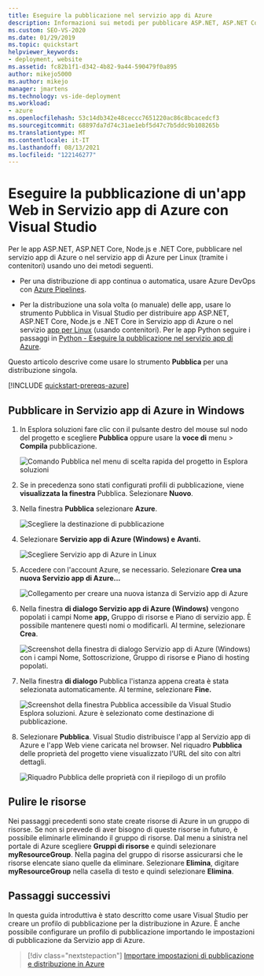 ```yaml
---
title: Eseguire la pubblicazione nel servizio app di Azure
description: Informazioni sui metodi per pubblicare ASP.NET, ASP.NET Core, Node.js e .NET Core in Servizio app di Azure o Servizio app di Azure Linux.
ms.custom: SEO-VS-2020
ms.date: 01/29/2019
ms.topic: quickstart
helpviewer_keywords:
- deployment, website
ms.assetid: fc82b1f1-d342-4b82-9a44-590479f0a895
author: mikejo5000
ms.author: mikejo
manager: jmartens
ms.technology: vs-ide-deployment
ms.workload:
- azure
ms.openlocfilehash: 53c14db342e48ceccc7651220ac86c8bcacedcf3
ms.sourcegitcommit: 68897da7d74c31ae1ebf5d47c7b5ddc9b108265b
ms.translationtype: MT
ms.contentlocale: it-IT
ms.lasthandoff: 08/13/2021
ms.locfileid: "122146277"
---
```

# <a name="publish-a-web-app-to-azure-app-service-using-visual-studio"></a>Eseguire la pubblicazione di un'app Web in Servizio app di Azure con Visual Studio

Per le app ASP.NET, ASP.NET Core, Node.js e .NET Core, pubblicare nel servizio app di Azure o nel servizio app di Azure per Linux (tramite i contenitori) usando uno dei metodi seguenti.

* Per una distribuzione di app continua o automatica, usare Azure DevOps con [Azure Pipelines](/azure/devops/pipelines/get-started-yaml?view=azdevops&preserve-view=true).

* Per la distribuzione una sola volta (o  manuale) delle app, usare lo strumento Pubblica in Visual Studio per distribuire app ASP.NET, ASP.NET Core, Node.js e .NET Core in Servizio app di Azure o nel servizio [app per Linux](../deployment/quickstart-deploy-to-linux.md) (usando contenitori). Per le app Python seguire i passaggi in [Python - Eseguire la pubblicazione nel servizio app di Azure](../python/publishing-python-web-applications-to-azure-from-visual-studio.md).

Questo articolo descrive come usare lo strumento **Pubblica** per una distribuzione singola.

[!INCLUDE [quickstart-prereqs-azure](includes/quickstart-prereqs-azure.md)]

## <a name="publish-to-azure-app-service-on-windows"></a>Pubblicare in Servizio app di Azure in Windows

1. In Esplora soluzioni fare clic con il pulsante destro del mouse sul nodo del progetto e scegliere **Pubblica** oppure usare la **voce di** menu  >  **Compila** pubblicazione.

    ![Comando Pubblica nel menu di scelta rapida del progetto in Esplora soluzioni](../deployment/media/quickstart-publish.png "Scegliere Pubblica")

1. Se in precedenza sono stati configurati profili di pubblicazione, viene **visualizzata la finestra** Pubblica. Selezionare **Nuovo**.

1. Nella finestra **Pubblica** selezionare **Azure**.

    ![Scegliere la destinazione di pubblicazione](../deployment/media/quickstart-publish-azure-new.png)

1. Selezionare **Servizio app di Azure (Windows) e** **Avanti.**

    ![Scegliere Servizio app di Azure in Linux](../deployment/media/quickstart-publish-windows-select-azure-service.png)

1. Accedere con l'account Azure, se necessario. Selezionare **Crea una nuova Servizio app di Azure...**

    ![Collegamento per creare una nuova istanza di Servizio app di Azure](../deployment/media/quickstart-publish-windows-create-new-link.png)

1. Nella finestra **di dialogo Servizio app di Azure (Windows)** vengono popolati i campi  Nome **app,** Gruppo di risorse e Piano di servizio app. È possibile mantenere questi nomi o modificarli. Al termine, selezionare **Crea**.

    ![Screenshot della finestra di dialogo Servizio app di Azure (Windows) con i campi Nome, Sottoscrizione, Gruppo di risorse e Piano di hosting popolati.](../deployment/media/quickstart-publish-windows-create-new-dialog.png)

1. Nella finestra **di dialogo** Pubblica l'istanza appena creata è stata selezionata automaticamente. Al termine, selezionare **Fine.**

    ![Screenshot della finestra Pubblica accessibile da Visual Studio Esplora soluzioni. Azure è selezionato come destinazione di pubblicazione.](../deployment/media/quickstart-publish-windows-select-instance.png)

1. Selezionare **Pubblica**. Visual Studio distribuisce l'app al Servizio app di Azure e l'app Web viene caricata nel browser. Nel riquadro **Pubblica** delle proprietà del progetto viene visualizzato l'URL del sito con altri dettagli.

    ![Riquadro Pubblica delle proprietà con il riepilogo di un profilo](../deployment/media/quickstart-publish-windows-summary-page.png)

## <a name="clean-up-resources"></a>Pulire le risorse

Nei passaggi precedenti sono state create risorse di Azure in un gruppo di risorse. Se non si prevede di aver bisogno di queste risorse in futuro, è possibile eliminarle eliminando il gruppo di risorse.
Dal menu a sinistra nel portale di Azure scegliere **Gruppi di risorse** e quindi selezionare **myResourceGroup**.
Nella pagina del gruppo di risorse assicurarsi che le risorse elencate siano quelle da eliminare.
Selezionare **Elimina**, digitare **myResourceGroup** nella casella di testo e quindi selezionare **Elimina**.

## <a name="next-steps"></a>Passaggi successivi

In questa guida introduttiva è stato descritto come usare Visual Studio per creare un profilo di pubblicazione per la distribuzione in Azure. È anche possibile configurare un profilo di pubblicazione importando le impostazioni di pubblicazione da Servizio app di Azure.

> [!div class="nextstepaction"]
> [Importare impostazioni di pubblicazione e distribuzione in Azure](tutorial-import-publish-settings-azure.md)
